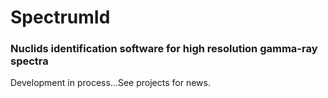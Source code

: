 # SpectrumId
### Nuclids identification software for high resolution gamma-ray spectra
Development in process...See projects for news.
